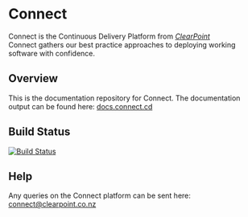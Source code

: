 # Connect
Connect is the Continuous Delivery Platform from _[ClearPoint](http://clearpoint.co.nz)_  
Connect gathers our best practice approaches to deploying working software with confidence.

## Overview
This is the documentation repository for Connect. The documentation output can be found here: [docs.connect.cd](http://docs.connect.cd)

## Build Status
[![Build Status](https://api.travis-ci.org/ClearPointNZ/connect.svg)](https://travis-ci.org/ClearPointNZ/connect)

## Help
Any queries on the Connect platform can be sent here: <connect@clearpoint.co.nz>